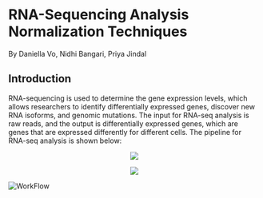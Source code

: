 # RNA-Sequencing Analysis Normalization Techniques

By Daniella Vo, Nidhi Bangari, Priya Jindal

## Introduction

RNA-sequencing is used to determine the gene expression levels, which allows 
researchers to identify differentially expressed genes, discover new RNA isoforms,
and genomic mutations. The input for RNA-seq analysis is raw reads, and the output is differentially expressed genes, which are genes that are expressed differently for different cells. The pipeline for RNA-seq analysis is shown below:

<div style="text-align:center"><img src="https://github.com/nbangari/BENG183_Final_Projects_FALL2019/blob/master/Normalization/img/image6.png" /></div>

<p align="center">
  <img src="https://github.com/nbangari/BENG183_Final_Projects_FALL2019/blob/master/Normalization/img/image6.png">
</p>

![WorkFlow](https://github.com/nbangari/BENG183_Final_Projects_FALL2019/blob/master/Normalization/img/image6.png)

